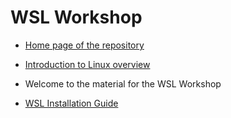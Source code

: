# WSL Workshop

- [Home page of the repository](../README.md)
- [Introduction to Linux overview](/Introduction_to_Linux)

- Welcome to the material for the WSL Workshop

- [WSL Installation Guide](/WSL_Workshop/WSL_installation.md)
